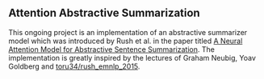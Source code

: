 ## Attention Abstractive Summarization


This ongoing project is an implementation of an abstractive summarizer model which was introduced by Rush et al. in the paper titled [A Neural Attention Model for Abstractive Sentence Summarization](https://arxiv.org/pdf/1509.00685.pdf). The implementation is greatly inspired by the lectures of Graham Neubig, Yoav Goldberg and [toru34/rush_emnlp_2015](https://github.com/toru34/rush_emnlp_2015). 
